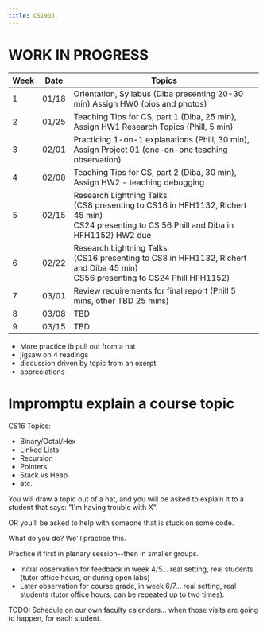 ```yaml
---
title: CS190J,
---
```


# WORK IN PROGRESS



|   Week |  Date   |  Topics |
|--------|-------- | ------- |
|    1   | 01/18 |  Orientation, Syllabus (Diba presenting 20-30 min) Assign HW0 (bios and photos) |
|    2   | 01/25 |  Teaching Tips for CS, part 1 (Diba, 25 min), Assign HW1 Research Topics (Phill, 5 min)  |
|    3   | 02/01 |  Practicing 1-on-1 explanations (Phill, 30 min), Assign Project 01 (one-on-one teaching observation) |
|    4   | 02/08 |  Teaching Tips for CS, part 2 (Diba, 30 min), Assign HW2 - teaching debugging |
|    5   | 02/15 |  Research Lightning Talks <br>(CS8 presenting to CS16 in HFH1132, Richert 45 min)<br> CS24 presenting to CS 56 Phill and Diba in HFH1152) HW2 due  |
|    6   | 02/22 |  Research Lightning Talks <br>(CS16 presenting to CS8 in HFH1132, Richert and Diba 45 min)<br> CS56 presenting to CS24 Phill HFH1152)  |
|    7   | 03/01 |  Review requirements for final report (Phill 5 mins, other TBD 25 mins)    |
|    8   | 03/08 |  TBD    |
|    9   | 03/15 |  TBD    |

- More practice ib pull out from a hat
- jigsaw on 4 readings
- discussion driven by topic from an exerpt
- appreciations

# Impromptu explain a course topic

CS16 Topics:
* Binary/Octal/Hex 
* Linked Lists
* Recursion
* Pointers
* Stack vs Heap
* etc.

You will draw a topic out of a hat, and you will be asked to explain it to a student that says: "I'm having trouble with X".

OR you'll be asked to help with someone that is stuck on some code.

What do you do?    We'll practice this.

Practice it first in plenary session--then in smaller groups.

* Initial observation for feedback in week 4/5... real setting, real students (tutor office hours, or during open labs)
* Later observation for course grade, in week 6/7... real setting, real students (tutor office hours, can be repeated up to two times).

TODO: Schedule on our own faculty calendars... when those visits are going to happen, for each student.


